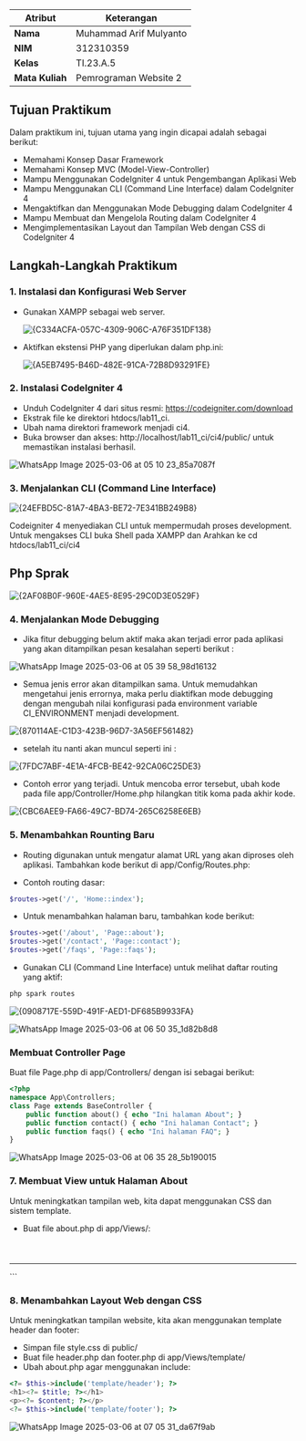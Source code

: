 | Atribut         | Keterangan            |
| --------------- | --------------------- |
| **Nama**        | Muhammad Arif Mulyanto   |
| **NIM**         | 312310359           |
| **Kelas**       | TI.23.A.5             |
| **Mata Kuliah** | Pemrograman Website 2 |

##  Tujuan Praktikum

Dalam praktikum ini, tujuan utama yang ingin dicapai adalah sebagai berikut:

- Memahami Konsep Dasar Framework
- Memahami Konsep MVC (Model-View-Controller)
- Mampu Menggunakan CodeIgniter 4 untuk Pengembangan Aplikasi Web
- Mampu Menggunakan CLI (Command Line Interface) dalam CodeIgniter 4
- Mengaktifkan dan Menggunakan Mode Debugging dalam CodeIgniter 4
- Mampu Membuat dan Mengelola Routing dalam CodeIgniter 4
- Mengimplementasikan Layout dan Tampilan Web dengan CSS di CodeIgniter 4

##  Langkah-Langkah Praktikum

###  1. Instalasi dan Konfigurasi Web Server

- Gunakan XAMPP sebagai web server.
  
  ![{C334ACFA-057C-4309-906C-A76F351DF138}](https://github.com/user-attachments/assets/0ac43ff5-37b4-49fe-ab50-4e76180809bd)

- Aktifkan ekstensi PHP yang diperlukan dalam php.ini:

  ![{A5EB7495-B46D-482E-91CA-72B8D93291FE}](https://github.com/user-attachments/assets/2845bf90-bf97-42f0-a055-1f9a47f645e7)

### 2. Instalasi CodeIgniter 4

- Unduh CodeIgniter 4 dari situs resmi: https://codeigniter.com/download
- Ekstrak file ke direktori htdocs/lab11_ci.
- Ubah nama direktori framework menjadi ci4.
- Buka browser dan akses: http://localhost/lab11_ci/ci4/public/ untuk memastikan instalasi berhasil.

![WhatsApp Image 2025-03-06 at 05 10 23_85a7087f](https://github.com/user-attachments/assets/4120daf5-e7f3-4fc1-a8f3-44f0dcec9100)

### 3. Menjalankan CLI (Command Line Interface)

![{24EFBD5C-81A7-4BA3-BE72-7E341BB249B8}](https://github.com/user-attachments/assets/6487e4f7-5f51-4c78-87e4-12d1b6e60427)

Codeigniter 4 menyediakan CLI untuk mempermudah proses development. Untuk mengakses CLI buka Shell pada XAMPP dan Arahkan ke cd htdocs/lab11_ci/ci4

## Php Sprak 

![{2AF08B0F-960E-4AE5-8E95-29C0D3E0529F}](https://github.com/user-attachments/assets/3e10a382-bfb4-44d3-94e1-19e270753f5a)

### 4. Menjalankan Mode Debugging 

- Jika fitur debugging belum aktif maka akan terjadi error pada aplikasi yang akan ditampilkan pesan kesalahan seperti berikut :

![WhatsApp Image 2025-03-06 at 05 39 58_98d16132](https://github.com/user-attachments/assets/0e37f67b-a239-4baf-b263-f5088f000dc4)

- Semua jenis error akan ditampilkan sama. Untuk memudahkan mengetahui jenis errornya, maka perlu diaktifkan mode debugging dengan mengubah nilai konfigurasi pada environment variable CI_ENVIRONMENT menjadi development. 

![{870114AE-C1D3-423B-96D7-3A56EF561482}](https://github.com/user-attachments/assets/69c98516-0efd-4e20-828e-f44f966fea50)

- setelah itu nanti akan muncul seperti ini :

![{7FDC7ABF-4E1A-4FCB-BE42-92CA06C25DE3}](https://github.com/user-attachments/assets/4a423bf9-f28a-4147-8791-7e4c535deaaf)

- Contoh error yang terjadi. Untuk mencoba error tersebut, ubah kode pada file
app/Controller/Home.php hilangkan titik koma pada akhir kode.

![{CBC6AEE9-FA66-49C7-BD74-265C6258E6EB}](https://github.com/user-attachments/assets/5dbb2060-9857-4a29-bc57-88db7e40dfaa)

### 5. Menambahkan Rounting Baru

- Routing digunakan untuk mengatur alamat URL yang akan diproses oleh aplikasi. Tambahkan kode berikut di app/Config/Routes.php:

- Contoh routing dasar:
```php
$routes->get('/', 'Home::index');
```

- Untuk menambahkan halaman baru, tambahkan kode berikut:
```php
$routes->get('/about', 'Page::about');
$routes->get('/contact', 'Page::contact');
$routes->get('/faqs', 'Page::faqs');
```

- Gunakan CLI (Command Line Interface) untuk melihat daftar routing yang aktif:
```bash
php spark routes
```

![{0908717E-559D-491F-AED1-DF685B9933FA}](https://github.com/user-attachments/assets/feb01f8b-fb8d-43c6-b111-6af3039dfd9c)

![WhatsApp Image 2025-03-06 at 06 50 35_1d82b8d8](https://github.com/user-attachments/assets/c12c9485-e762-4739-9625-79ce44a8826c)

### Membuat Controller Page
Buat file Page.php di app/Controllers/ dengan isi sebagai berikut:

```php
<?php
namespace App\Controllers;
class Page extends BaseController {
    public function about() { echo "Ini halaman About"; }
    public function contact() { echo "Ini halaman Contact"; }
    public function faqs() { echo "Ini halaman FAQ"; }
}
```

![WhatsApp Image 2025-03-06 at 06 35 28_5b190015](https://github.com/user-attachments/assets/eeb1116b-7bf3-4373-9444-d56b0e4c98b5)

### 7. Membuat View untuk Halaman About
Untuk meningkatkan tampilan web, kita dapat menggunakan CSS dan sistem template.

- Buat file about.php di app/Views/:
  ```php
 <!DOCTYPE html>
<html lang="en">

<head>
    <meta charset="UTF-8">
    <title><?= $title; ?></title>
</head>

<body>
    <h1><?= $title; ?></h1>
    <hr>
    <p><?= $content; ?></p>
</body>

</html>
```

### 8. Menambahkan Layout Web dengan CSS
Untuk meningkatkan tampilan website, kita akan menggunakan template header dan footer:

- Simpan file style.css di public/
- Buat file header.php dan footer.php di app/Views/template/
- Ubah about.php agar menggunakan include:

```php
<?= $this->include('template/header'); ?>
<h1><?= $title; ?></h1>
<p><?= $content; ?></p>
<?= $this->include('template/footer'); ?>
```

![WhatsApp Image 2025-03-06 at 07 05 31_da67f9ab](https://github.com/user-attachments/assets/66848adf-bf03-4dd4-9d47-02f501b58642)
